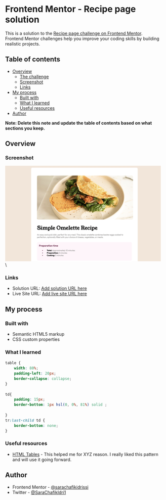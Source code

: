 # Frontend Mentor - Recipe page solution

This is a solution to the [Recipe page challenge on Frontend Mentor](https://www.frontendmentor.io/challenges/recipe-page-KiTsR8QQKm). Frontend Mentor challenges help you improve your coding skills by building realistic projects. 

## Table of contents

- [Overview](#overview)
  - [The challenge](#the-challenge)
  - [Screenshot](#screenshot)
  - [Links](#links)
- [My process](#my-process)
  - [Built with](#built-with)
  - [What I learned](#what-i-learned)
  - [Useful resources](#useful-resources)
- [Author](#author)

**Note: Delete this note and update the table of contents based on what sections you keep.**

## Overview

### Screenshot

![](./assets/images/reciepe.jpg)\\

### Links

- Solution URL: [Add solution URL here](https://your-solution-url.com)
- Live Site URL: [Add live site URL here](https://your-live-site-url.com)

## My process

### Built with

- Semantic HTML5 markup
- CSS custom properties


### What I learned


```css
table {
    width: 80%;
    padding-left: 20px;
    border-collapse: collapse;
}

td{
    padding: 15px;
    border-bottom: 1px hsl(0, 0%, 81%) solid ;
    
}
tr:last-child td {
    border-bottom: none;
}
```




### Useful resources

- [HTML Tables](https://www.w3schools.com/html/html_tables.asp) - This helped me for XYZ reason. I really liked this pattern and will use it going forward.


## Author

- Frontend Mentor - [@sarachafikidrissi](https://www.frontendmentor.io/profile/sarachafikidrissi)
- Twitter - [@SaraChafikIdri1](https://twitter.com/SaraChafikIdri1)